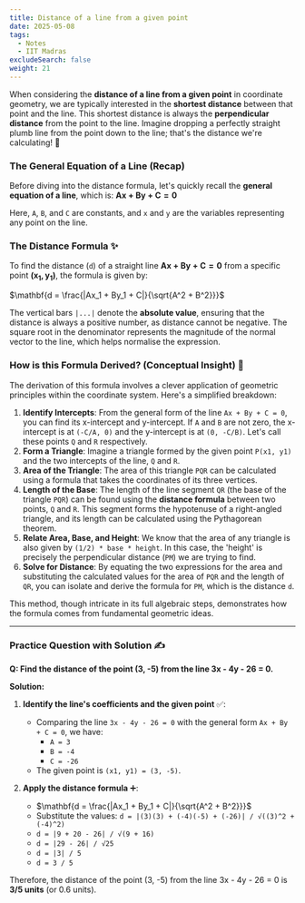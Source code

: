 ```yaml
---
title: Distance of a line from a given point
date: 2025-05-08
tags:
  - Notes 
  - IIT Madras
excludeSearch: false
weight: 21
---
```


When considering the **distance of a line from a given point** in coordinate geometry, we are typically interested in the **shortest distance** between that point and the line. This shortest distance is always the **perpendicular distance** from the point to the line. Imagine dropping a perfectly straight plumb line from the point down to the line; that's the distance we're calculating! 📏

### The General Equation of a Line (Recap)

Before diving into the distance formula, let's quickly recall the **general equation of a line**, which is:
$\mathbf{Ax + By + C = 0}$

Here, `A`, `B`, and `C` are constants, and `x` and `y` are the variables representing any point on the line.

### The Distance Formula ✨

To find the distance (`d`) of a straight line $\mathbf{Ax + By + C = 0}$ from a specific point $\mathbf{(x_1, y_1)}$, the formula is given by:

$\mathbf{d = \frac{|Ax_1 + By_1 + C|}{\sqrt{A^2 + B^2}}}$

The vertical bars `|...|` denote the **absolute value**, ensuring that the distance is always a positive number, as distance cannot be negative. The square root in the denominator represents the magnitude of the normal vector to the line, which helps normalise the expression.

### How is this Formula Derived? (Conceptual Insight) 🤔

The derivation of this formula involves a clever application of geometric principles within the coordinate system. Here's a simplified breakdown:

1.  **Identify Intercepts**: From the general form of the line `Ax + By + C = 0`, you can find its x-intercept and y-intercept. If `A` and `B` are not zero, the x-intercept is at `(-C/A, 0)` and the y-intercept is at `(0, -C/B)`. Let's call these points `Q` and `R` respectively.
2.  **Form a Triangle**: Imagine a triangle formed by the given point `P(x1, y1)` and the two intercepts of the line, `Q` and `R`.
3.  **Area of the Triangle**: The area of this triangle `PQR` can be calculated using a formula that takes the coordinates of its three vertices.
4.  **Length of the Base**: The length of the line segment `QR` (the base of the triangle `PQR`) can be found using the **distance formula** between two points, `Q` and `R`. This segment forms the hypotenuse of a right-angled triangle, and its length can be calculated using the Pythagorean theorem.
5.  **Relate Area, Base, and Height**: We know that the area of any triangle is also given by `(1/2) * base * height`. In this case, the 'height' is precisely the perpendicular distance (`PM`) we are trying to find.
6.  **Solve for Distance**: By equating the two expressions for the area and substituting the calculated values for the area of `PQR` and the length of `QR`, you can isolate and derive the formula for `PM`, which is the distance `d`.

This method, though intricate in its full algebraic steps, demonstrates how the formula comes from fundamental geometric ideas.

---

### Practice Question with Solution ✍️

**Q: Find the distance of the point (3, -5) from the line 3x - 4y - 26 = 0.**

**Solution:**

1.  **Identify the line's coefficients and the given point** ✅:
    *   Comparing the line `3x - 4y - 26 = 0` with the general form `Ax + By + C = 0`, we have:
        *   `A = 3`
        *   `B = -4`
        *   `C = -26`
    *   The given point is `(x1, y1) = (3, -5)`.

2.  **Apply the distance formula** ➕:
    *   $\mathbf{d = \frac{|Ax_1 + By_1 + C|}{\sqrt{A^2 + B^2}}}$
    *   Substitute the values:
        `d = |(3)(3) + (-4)(-5) + (-26)| / √((3)^2 + (-4)^2)`
    *   `d = |9 + 20 - 26| / √(9 + 16)`
    *   `d = |29 - 26| / √25`
    *   `d = |3| / 5`
    *   `d = 3 / 5`

Therefore, the distance of the point (3, -5) from the line 3x - 4y - 26 = 0 is **3/5 units** (or 0.6 units).